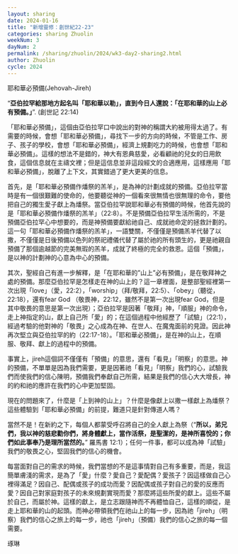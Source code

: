 ```yaml
---
layout: sharing
date: 2024-01-16
title: "新增靈修：創世紀22-23"
categories: sharing Zhuolin
weekNum: 3
dayNum: 2
permalink: /sharing/zhuolin/2024/wk3-day2-sharing2.html
author: Zhuolin
cycle: 2024
---  
```


耶和華必預備(Jehovah-Jireh)

“**亞伯拉罕給那地方起名叫「耶和華以勒」，直到今日人還說：「在耶和華的山上必有預備。」**”. (創世記‬ ‭22:14‬)

「耶和華必預備」，這個由亞伯拉罕口中說出的對神的稱謂大約被用得太過了。有需要的時候，會想「耶和華必預備」，尋找下一步的方向的時候，不管是工作、房子、孩子的學校，會想「耶和華必預備」，經濟上規劃吃力的時候，也會想「耶和華必預備」。這樣的想法不是錯的，神大有恩典慈愛，必看顧祂的兒女的日用飲食，這個信息就在主禱文裡；但是這信息並非這段經文的合適應用，這樣應用「耶和華必預備」，脫離了上下文，其實錯過了更大更美的信息。

首先，是「耶和華必預備作燔祭的羔羊」，是為神的計劃成就的預備。亞伯拉罕當時是有一個很艱難的使命的，他要聽從神的一個看來很無情也很無理的命令，要他把自己的獨生愛子獻上為燔祭。當亞伯拉罕說耶和華必有預備的時候，他首先說的是「耶和華必預備作燔祭的羔羊」（22:8）。不是預備亞伯拉罕生活所需的，不是預備亞伯拉罕心中想要的，而是神預備要獻給祂自己、成就祂命定的拯救計劃的。這一句「耶和華必預備作燔祭的羔羊」，一語雙關，不僅僅是預備羔羊代替了以撒，不僅僅是日後預備以色列的祭祀禮儀代替了屬於祂的所有頭生的，更是祂親自預備了那個逾越節的完美無瑕的羔羊，成就了終極的完全的救恩。這個「預備」，是以神的計劃神的心意為中心的預備。

其次，聖經自己有進一步解釋，是「在耶和華的”山上”必有預備」，是在敬拜神之處的預備。那麼亞伯拉罕是怎樣走在神的山上的？這一章裡面，是整部聖經裡第一次出現「love」（愛，22:2），「worship」（拜/敬拜，22:5）、「obey」（聽從，22:18），還有fear God （敬畏神，22:12，雖然不是第一次出現fear God，但是其中敬畏的意思是第一次出現）；亞伯拉罕是因著「敬拜」神，「順服」神的命令，走上神指定的山，獻上自己所「愛」的；在這個過程中他經歷了「試驗」（22:1），經過考驗的他對神的「敬畏」之心成為在神、在世人、在魔鬼面前的見證。因此神再次堅立與亞伯拉罕的約（22:17-18）。「耶和華必預備」，是在神的山上，在順服、敬拜、獻上的過程中的預備。

事實上，jireh這個詞不僅僅有「預備」的意思，還有「看見」「明察」的意思。神的預備，不單單是因為我們需要，更是因著祂「看見」「明察」我們的心，試驗我們而使我們的信心陳明，預備我們奉獻自己所需，結果是我們的信心大大增長，神的約和祂的應許在我們的心中更加堅固。

現在的問題來了，什麼是「上到神的山上」？什麼是像獻上以撒一樣獻上為燔祭？這些體驗到「耶和華必預備」的前提，難道只是針對傳道人嗎？

當然不是！在新約之下，每個人都蒙受呼召將自己的全人獻上為祭（“**所以，弟兄們，我以神的慈悲勸你們，將身體獻上，當作活祭，是聖潔的，是神所喜悅的；你們如此事奉乃是理所當然的。**” 羅馬書‬ ‭12:1‬）；任何一件事，都可以成為神「試驗」我們的敬畏之心，堅固我們的信心的機會。

每當面對自己的需求的時候，我們當想的不是這事情對自己有多重要，而是，我這簡單膚淺的需求，是為了「愛」什麼？愛自己？愛配偶？愛孩子？因這樣做自己心裡得滿足？因自己、配偶或孩子的成功而愛？因配偶或孩子對自己的愛的反應而愛？因自己對家庭對孩子的未來規劃實現而愛？那麼將這些所愛的獻上。這些不屬於自己，而屬於神。這樣的獻上，是立志跟隨神而不再體恤自己，這樣的順從，是走上耶和華的山的起頭。而神必帶領我們在祂山上的每一步，因為祂「jireh」（明察）我們的信心之旅上的每一步，祂也「jireh」（預備）我們的信心之旅的每一個需要。

琢琳

